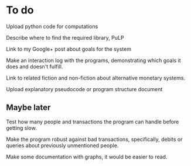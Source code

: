 To do
=====

Upload python code for computations

Describe where to find the required library, PuLP

Link to my Google+ post about goals for the system

Make an interaction log with the programs, demonstrating which goals it does and doesn't fulfill.

Link to related fiction and non-fiction about alternative monetary systems.

Upload explanatory pseudocode or program structure document

Maybe later
-----------

Test how many people and transactions the program can handle before getting slow.

Make the program robust against bad transactions, specifically, debits or queries about previously unmentioned people.

Make some documentation with graphs, it would be easier to read.

